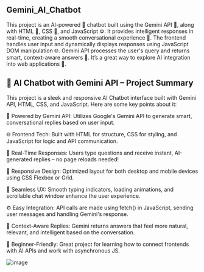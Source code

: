 
## Gemini_AI_Chatbot

This project is an AI-powered 🤖 chatbot built using the Gemini API 🔮, along with HTML 🧱, CSS 🎨, and JavaScript ⚙️. It provides intelligent responses in real-time, creating a smooth conversational experience 💬. The frontend handles user input and dynamically displays responses using JavaScript DOM manipulation 🌐. Gemini API processes the user's query and returns smart, context-aware answers 🧠. It’s a great way to explore AI integration into web applications 🚀.



## 🤖 AI Chatbot with Gemini API – Project Summary

This project is a sleek and responsive AI Chatbot interface built with Gemini API, HTML, CSS, and JavaScript. Here are some key points about it:

🔮 Powered by Gemini API: Utilizes Google's Gemini API to generate smart, conversational replies based on user input.

🌐 Frontend Tech: Built with HTML for structure, CSS for styling, and JavaScript for logic and API communication.

💬 Real-Time Responses: Users type questions and receive instant, AI-generated replies – no page reloads needed!

📱 Responsive Design: Optimized layout for both desktop and mobile devices using CSS Flexbox or Grid.

🔁 Seamless UX: Smooth typing indicators, loading animations, and scrollable chat window enhance the user experience.

⚙️ Easy Integration: API calls are made using fetch() in JavaScript, sending user messages and handling Gemini's response.

🧠 Context-Aware Replies: Gemini returns answers that feel more natural, relevant, and intelligent based on the conversation.

🚀 Beginner-Friendly: Great project for learning how to connect frontends with AI APIs and work with asynchronous JS.

![image](https://github.com/user-attachments/assets/664d6c2b-f5e1-4385-b29d-7fdacdca73dc)
